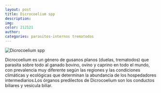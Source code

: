 ```yaml
---
layout: post
title: Dicrocoelium spp
description:
img:
color: 212121
author:
categories: parasitos-internos trematodos
---
```

![Dicrocoelium spp]({{site.baseurl}}/images/image21.png)

Dicrocoelium es un género de gusanos planos (duelas, trematodos) que parasita sobre todo al ganado bovino, ovino y caprino en todo el mundo, con prevalencia muy diferente según las regiones y las condiciones climáticas y ecológicas que determinan la abundancia de los hospedadores intermediarios.Los órganos predilectos de Dicrocoelium son los conductos biliares y vesícula biliar.
